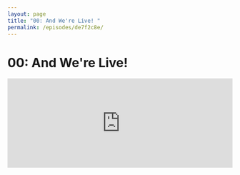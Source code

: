 ```yaml
---
layout: page
title: "00: And We're Live! "
permalink: /episodes/de7f2c8e/
---
```


# 00: And We're Live! 

<iframe frameBorder="0" height="200px" scrolling="no" seamless src="https://player.simplecast.com/4ae1942a-835e-4096-a3b1-da86ddc3c902" width="100%" data-cy="latest-episode" />

There are tons of podcasts out there about general Apple/iOS/macOS development but nothing specifically about only the Swift programming language. 

So, we decided to make a podcast about the Swift language and a commentary on the [Swift Weekly Brief][1]. This podcast is a continuation on more details about Swift Weekly and our own thoughts on Swift news. 

If you want to connect with us you can find us and reach out on twitter: [JP Simard][2] & [Jesse Squires][3]

Be sure to subscribe so you don't miss episode 01 -  airing on Monday, March 6th and be sure to check out some of the other development shows that are a part of the [Spec Network][4]. 

  [1]: https://swiftweekly.github.io/
  [2]: https://twitter.com/simjp
  [3]: https://twitter.com/jesse_squires
  [4]: https://spec.fm/
